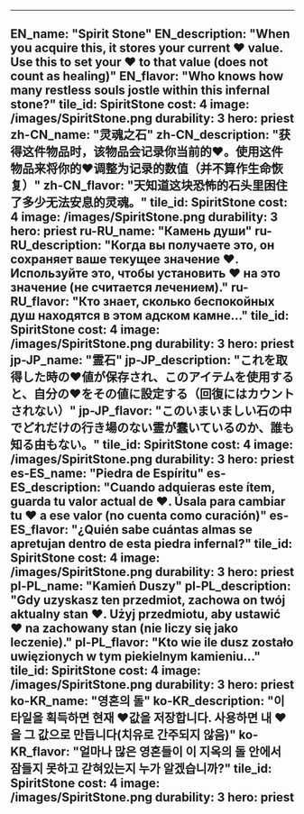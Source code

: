 ---

EN_name: "Spirit Stone"
EN_description: "When you acquire this, it stores your current ❤️ value. Use this to set your ❤️ to that value (does not count as healing)"
EN_flavor: "Who knows how many restless souls jostle within this infernal stone?"
tile_id: SpiritStone
cost: 4
image: /images/SpiritStone.png
durability: 3
hero: priest
zh-CN_name: "灵魂之石"
zh-CN_description: "获得这件物品时，该物品会记录你当前的❤️。使用这件物品来将你的❤️调整为记录的数值（并不算作生命恢复）"
zh-CN_flavor: "天知道这块恐怖的石头里困住了多少无法安息的灵魂。"
tile_id: SpiritStone
cost: 4
image: /images/SpiritStone.png
durability: 3
hero: priest
ru-RU_name: "Камень души"
ru-RU_description: "Когда вы получаете это, он сохраняет ваше текущее значение ❤️. Используйте это, чтобы установить ❤️ на это значение (не считается лечением)."
ru-RU_flavor: "Кто знает, сколько беспокойных душ находятся в этом адском камне..."
tile_id: SpiritStone
cost: 4
image: /images/SpiritStone.png
durability: 3
hero: priest
jp-JP_name: "霊石"
jp-JP_description: "これを取得した時の❤️値が保存され、このアイテムを使用すると、自分の❤️をその値に設定する（回復にはカウントされない）"
jp-JP_flavor: "このいまいましい石の中でどれだけの行き場のない霊が蠢いているのか、誰も知る由もない。"
tile_id: SpiritStone
cost: 4
image: /images/SpiritStone.png
durability: 3
hero: priest
es-ES_name: "Piedra de Espíritu"
es-ES_description: "Cuando adquieras este ítem, guarda tu valor actual de ❤️. Úsala para cambiar tu ❤️ a ese valor (no cuenta como curación)"
es-ES_flavor: "¿Quién sabe cuántas almas se apretujan dentro de esta piedra infernal?"
tile_id: SpiritStone
cost: 4
image: /images/SpiritStone.png
durability: 3
hero: priest
pl-PL_name: "Kamień Duszy"
pl-PL_description: "Gdy uzyskasz ten przedmiot, zachowa on twój aktualny stan ❤️. Użyj przedmiotu, aby ustawić ❤️ na zachowany stan (nie liczy się jako leczenie)."
pl-PL_flavor: "Kto wie ile dusz zostało uwięzionych w tym piekielnym kamieniu..."
tile_id: SpiritStone
cost: 4
image: /images/SpiritStone.png
durability: 3
hero: priest
ko-KR_name: "영혼의 돌"
ko-KR_description: "이 타일을 획득하면 현재 ❤️값을 저장합니다. 사용하면 내 ❤️을 그 값으로 만듭니다(치유로 간주되지 않음)"
ko-KR_flavor: "얼마나 많은 영혼들이 이 지옥의 돌 안에서 잠들지 못하고 갇혀있는지 누가 알겠습니까?"
tile_id: SpiritStone
cost: 4
image: /images/SpiritStone.png
durability: 3
hero: priest
---